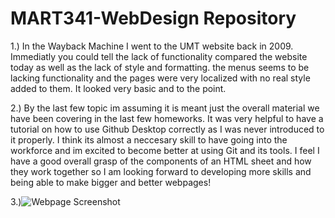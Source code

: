 # MART341-WebDesign Repository

1.) In the Wayback Machine I went to the UMT website back in 2009. Immediatly you could tell the 
    lack of functionality compared the website today as well as the lack of style and formatting.
    the menus seems to be lacking functionality and the pages were very localized with no real 
    style added to them. It looked very basic and to the point.

2.) By the last few topic im assuming it is meant just the overall material we have been covering in the
    last few homeworks. It was very helpful to have a tutorial on how to use Github Desktop correctly as
    I was never introduced to it properly. I think its almost a neccesary skill to have going into the 
    workforce and im excited to become better at using Git and its tools. I feel I have a good overall
    grasp of the components of an HTML sheet and how they work together so I am looking forward to 
    developing more skills and being able to make bigger and better webpages!

3.)![Webpage Screenshot](./images/favorite-story-webpage-screenshot.png)